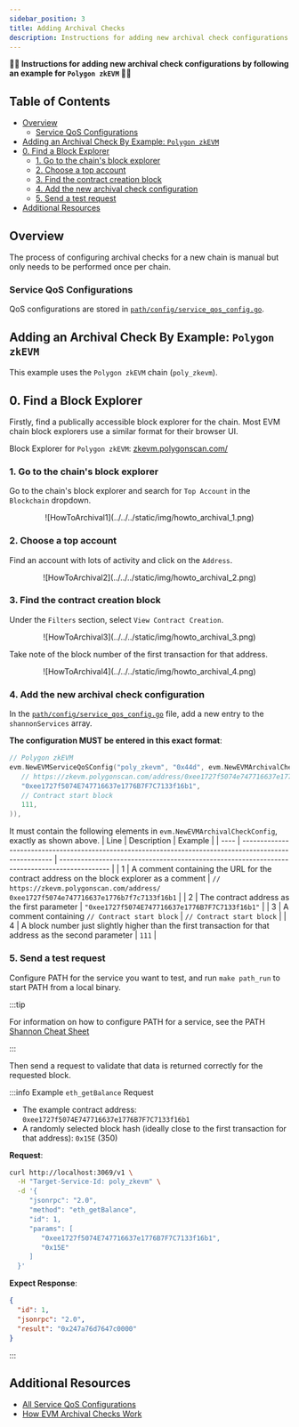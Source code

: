 ```yaml
---
sidebar_position: 3
title: Adding Archival Checks
description: Instructions for adding new archival check configurations
---
```


**🧑‍🎓 Instructions for adding new archival check configurations by following an example for `Polygon zkEVM` 🧑‍🎓**

## Table of Contents <!-- omit in toc -->

- [Overview](#overview)
  - [Service QoS Configurations](#service-qos-configurations)
- [Adding an Archival Check By Example: `Polygon zkEVM`](#adding-an-archival-check-by-example-polygon-zkevm)
- [0. Find a Block Explorer](#0-find-a-block-explorer)
  - [1. Go to the chain's block explorer](#1-go-to-the-chains-block-explorer)
  - [2. Choose a top account](#2-choose-a-top-account)
  - [3. Find the contract creation block](#3-find-the-contract-creation-block)
  - [4. Add the new archival check configuration](#4-add-the-new-archival-check-configuration)
  - [5. Send a test request](#5-send-a-test-request)
- [Additional Resources](#additional-resources)

## Overview

<!-- TODO_MOVE(@commoddity,): Update this section and merge it into JUDGE docs once JUDGE PR is merged -->

The process of configuring archival checks for a new chain is manual but only needs to be performed once per chain.

### Service QoS Configurations

QoS configurations are stored in [`path/config/service_qos_config.go`](https://github.com/buildwithgrove/path/blob/main/config/service_qos_config.go).

## Adding an Archival Check By Example: `Polygon zkEVM`

This example uses the `Polygon zkEVM` chain (`poly_zkevm`).

## 0. Find a Block Explorer

Firstly, find a publically accessible block explorer for the chain. Most EVM chain block explorers use a similar format for their browser UI.

Block Explorer for `Polygon zkEVM`: [zkevm.polygonscan.com/](https://zkevm.polygonscan.com/)

### 1. Go to the chain's block explorer

Go to the chain's block explorer and search for `Top Account` in the `Blockchain` dropdown.

   <div align="center">
   ![HowToArchival1](../../../static/img/howto_archival_1.png)
   </div>

### 2. Choose a top account

Find an account with lots of activity and click on the `Address`.

   <div align="center">
   ![HowToArchival2](../../../static/img/howto_archival_2.png)
   </div>

### 3. Find the contract creation block

Under the `Filters` section, select `View Contract Creation`.

   <div align="center">
   ![HowToArchival3](../../../static/img/howto_archival_3.png)
   </div>

Take note of the block number of the first transaction for that address.

   <div align="center">
   ![HowToArchival4](../../../static/img/howto_archival_4.png)
   </div>

### 4. Add the new archival check configuration

In the [`path/config/service_qos_config.go`](https://github.com/buildwithgrove/path/blob/main/config/service_qos_config.go) file, add a new entry to the `shannonServices` array.

**The configuration MUST be entered in this exact format**:

```go
// Polygon zkEVM
evm.NewEVMServiceQoSConfig("poly_zkevm", "0x44d", evm.NewEVMArchivalCheckConfig(
   // https://zkevm.polygonscan.com/address/0xee1727f5074e747716637e1776b7f7c7133f16b1
   "0xee1727f5074E747716637e1776B7F7C7133f16b1",
   // Contract start block
   111,
)),
```

It must contain the following elements in `evm.NewEVMArchivalCheckConfig`, exactly as shown above.
| Line | Description                                                                                             | Example                                                                                      |
| ---- | ------------------------------------------------------------------------------------------------------- | -------------------------------------------------------------------------------------------- |
| 1    | A comment containing the URL for the contract address on the block explorer as a comment                | `// https://zkevm.polygonscan.com/address/`<br/>`0xee1727f5074e747716637e1776b7f7c7133f16b1` |
| 2    | The contract address as the first parameter                                                             | `"0xee1727f5074E747716637e1776B7F7C7133f16b1"`                                               |
| 3    | A comment containing `// Contract start block`                                                          | `// Contract start block`                                                                    |
| 4    | A block number just slightly higher than the first transaction for that address as the second parameter | `111`                                                                                        |

### 5. Send a test request

Configure PATH for the service you want to test, and run `make path_run` to start PATH from a local binary.

:::tip

For information on how to configure PATH for a service, see the PATH [Shannon Cheat Sheet](../../develop/path/3_cheatsheet_shannon.md)

:::

Then send a request to validate that data is returned correctly for the requested block.

:::info Example `eth_getBalance` Request

- The example contract address: `0xee1727f5074E747716637e1776B7F7C7133f16b1`
- A randomly selected block hash (ideally close to the first transaction for that address): `0x15E` (350)

**Request**:

```bash
curl http://localhost:3069/v1 \
  -H "Target-Service-Id: poly_zkevm" \
  -d '{
     "jsonrpc": "2.0",
     "method": "eth_getBalance",
     "id": 1,
     "params": [
        "0xee1727f5074E747716637e1776B7F7C7133f16b1",
        "0x15E"
     ]
  }'
```

**Expect Response**:

```json
{
  "id": 1,
  "jsonrpc": "2.0",
  "result": "0x247a76d7647c0000"
}
```

:::

## Additional Resources

- [All Service QoS Configurations](./1_supported_services.md)
- [How EVM Archival Checks Work](./2_evm_archival.md)
